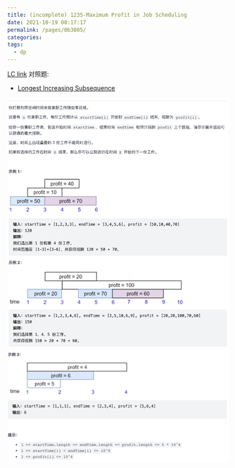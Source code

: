 ```yaml
---
title: (incomplete) 1235-Maximum Profit in Job Scheduling
date: 2021-10-19 00:17:17
permalink: /pages/0b3805/
categories:
tags:
  - dp
---
```

[LC link](https://leetcode-cn.com/problems/maximum-profit-in-job-scheduling/)
对照题:
- [Longest Increasing Subsequence](https://emmableu.github.io/blog/pages/84954c/)

![](https://raw.githubusercontent.com/emmableu/image/master/1235-0.png)
![](https://raw.githubusercontent.com/emmableu/image/master/1235-1.png)
